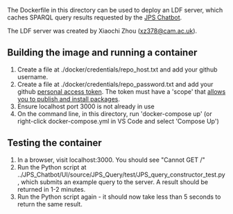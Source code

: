 The Dockerfile in this directory can be used to deploy an LDF server, which caches SPARQL query results requested by the [JPS Chatbot](../JPS_Chatbot/README.md).

The LDF server was created by Xiaochi Zhou (xz378@cam.ac.uk).

## Building the image and running a container
1. Create a file at ./docker/credentials/repo_host.txt and add your github username.
2. Create a file at ./docker/credentials/repo_password.txt and add your github [personal access token](https://docs.github.com/en/github/authenticating-to-github/creating-a-personal-access-token). The token must have a 'scope' that [allows you to publish and install packages](https://docs.github.com/en/packages/working-with-a-github-packages-registry/working-with-the-apache-maven-registry#authenticating-to-github-packages).
3. Ensure localhost port 3000 is not already in use
4. On the command line, in this directory, run 'docker-compose up' (or right-click docker-compose.yml in VS Code and select 'Compose Up')

## Testing the container 
1. In a browser, visit localhost:3000. You should see "Cannot GET /"
2. Run the Python script at ../JPS_Chatbot/UI/source/JPS_Query/test/JPS_query_constructor_test.py, which submits an example query to the server. A result should be returned in 1-2 minutes.
3. Run the Python script again - it should now take less than 5 seconds to return the same result.